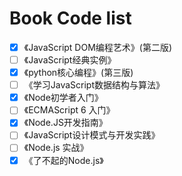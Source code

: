 # Book Code list
- [x] 《JavaScript DOM编程艺术》(第二版)
- [ ] 《JavaScript经典实例》
- [x] 《python核心编程》(第三版)
- [ ] 《学习JavaScript数据结构与算法》
- [x] 《Node初学者入门》
- [ ] 《ECMAScript 6 入门》
- [x] 《Node.JS开发指南》
- [ ] 《JavaScript设计模式与开发实践》
- [ ] 《Node.js 实战》
- [x] 《了不起的Node.js》
